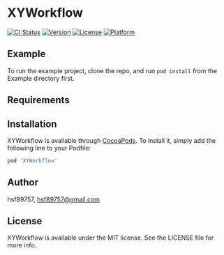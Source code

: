 # XYWorkflow

[![CI Status](https://img.shields.io/travis/hsf89757/XYWorkflow.svg?style=flat)](https://travis-ci.org/hsf89757/XYWorkflow)
[![Version](https://img.shields.io/cocoapods/v/XYWorkflow.svg?style=flat)](https://cocoapods.org/pods/XYWorkflow)
[![License](https://img.shields.io/cocoapods/l/XYWorkflow.svg?style=flat)](https://cocoapods.org/pods/XYWorkflow)
[![Platform](https://img.shields.io/cocoapods/p/XYWorkflow.svg?style=flat)](https://cocoapods.org/pods/XYWorkflow)

## Example

To run the example project, clone the repo, and run `pod install` from the Example directory first.

## Requirements

## Installation

XYWorkflow is available through [CocoaPods](https://cocoapods.org). To install
it, simply add the following line to your Podfile:

```ruby
pod 'XYWorkflow'
```

## Author

hsf89757, hsf89757@gmail.com

## License

XYWorkflow is available under the MIT license. See the LICENSE file for more info.
